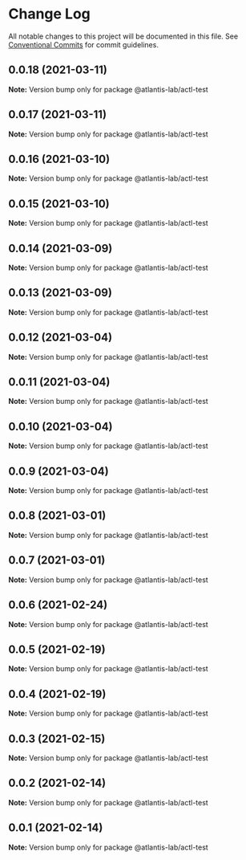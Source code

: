# Change Log

All notable changes to this project will be documented in this file.
See [Conventional Commits](https://conventionalcommits.org) for commit guidelines.

## 0.0.18 (2021-03-11)

**Note:** Version bump only for package @atlantis-lab/actl-test





## 0.0.17 (2021-03-11)

**Note:** Version bump only for package @atlantis-lab/actl-test





## 0.0.16 (2021-03-10)

**Note:** Version bump only for package @atlantis-lab/actl-test





## 0.0.15 (2021-03-10)

**Note:** Version bump only for package @atlantis-lab/actl-test





## 0.0.14 (2021-03-09)

**Note:** Version bump only for package @atlantis-lab/actl-test





## 0.0.13 (2021-03-09)

**Note:** Version bump only for package @atlantis-lab/actl-test





## 0.0.12 (2021-03-04)

**Note:** Version bump only for package @atlantis-lab/actl-test





## 0.0.11 (2021-03-04)

**Note:** Version bump only for package @atlantis-lab/actl-test





## 0.0.10 (2021-03-04)

**Note:** Version bump only for package @atlantis-lab/actl-test





## 0.0.9 (2021-03-04)

**Note:** Version bump only for package @atlantis-lab/actl-test





## 0.0.8 (2021-03-01)

**Note:** Version bump only for package @atlantis-lab/actl-test





## 0.0.7 (2021-03-01)

**Note:** Version bump only for package @atlantis-lab/actl-test





## 0.0.6 (2021-02-24)

**Note:** Version bump only for package @atlantis-lab/actl-test





## 0.0.5 (2021-02-19)

**Note:** Version bump only for package @atlantis-lab/actl-test





## 0.0.4 (2021-02-19)

**Note:** Version bump only for package @atlantis-lab/actl-test





## 0.0.3 (2021-02-15)

**Note:** Version bump only for package @atlantis-lab/actl-test





## 0.0.2 (2021-02-14)

**Note:** Version bump only for package @atlantis-lab/actl-test





## 0.0.1 (2021-02-14)

**Note:** Version bump only for package @atlantis-lab/actl-test
